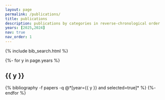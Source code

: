 ```yaml
---
layout: page
permalink: /publications/
title: publications
description: publications by categories in reverse-chronological order.
years: [2025,2024]
nav: true
nav_order: 1
---
```

<!-- _pages/publications.md -->
<!-- Bibsearch Feature -->

{% include bib_search.html %}

<div class="publications">

{%- for y in page.years %}
  <h2 class="year">{{ y }}</h2>
  {% bibliography -f papers -q @*[year={{ y }} and selected=true]* %}
{%- endfor %}

</div>
